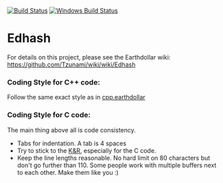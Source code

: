 [![Build Status](https://travis-ci.org/Tzunami/edhash.svg?branch=master)](https://travis-ci.org/Tzunami/edhash)
[![Windows Build Status](https://ci.appveyor.com/api/projects/status/github/debris/edhash?branch=master&svg=true)](https://ci.appveyor.com/project/debris/edhash-nr37r/branch/master)

# Edhash

For details on this project, please see the Earthdollar wiki:
https://github.com/Tzunami/wiki/wiki/Edhash

### Coding Style for C++ code:

Follow the same exact style as in [cpp.earthdollar](https://github.com/Tzunami/cpp.earthdollar/blob/develop/CodingStandards.txt)

### Coding Style for C code:

The main thing above all is code consistency.

- Tabs for indentation. A tab is 4 spaces
- Try to stick to the [K&R](http://en.wikipedia.org/wiki/Indent_style#K.26R_style),
  especially for the C code.
- Keep the line lengths reasonable. No hard limit on 80 characters but don't go further
  than 110. Some people work with multiple buffers next to each other.
  Make them like you :)
